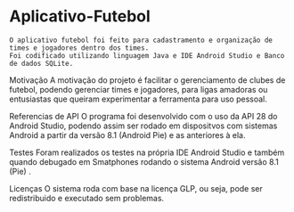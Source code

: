 # Aplicativo-Futebol
	O aplicativo futebol foi feito para cadastramento e organização de times e jogadores dentro dos times.
	Foi codificado utilizando linguagem Java e IDE Android Studio e Banco de dados SQLite.

Motivação
	A motivação do projeto é facilitar o gerenciamento de clubes de futebol, podendo gerenciar times e jogadores, para ligas amadoras ou entusiastas que queiram experimentar a ferramenta para uso pessoal.

Referencias de API
	O programa foi desenvolvido com o uso da API 28 do Android Studio, podendo assim ser rodado em dispositvos com sistemas Android a partir da versão 8.1 (Android Pie) e as anteriores à ela.

Testes
	Foram realizados os testes na própria IDE Android Studio e também quando debugado em Smatphones rodando o sistema Android versão 8.1 (Pie) 
	.

Licenças
	O sistema roda com base na licença GLP, ou seja, pode ser redistribuido e executado sem problemas.

	